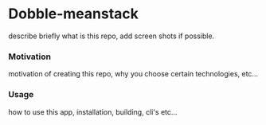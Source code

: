 # Dobble-meanstack

describe briefly what is this repo, add screen shots if possible.

### Motivation

motivation of creating this repo, why you choose certain technologies, etc...

### Usage

how to use this app, installation, building, cli's etc...
